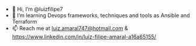 - 👋 Hi, I’m @luizfilipe7
-  🌱 I’m learning Devops frameworks, techniques and tools as Ansible and Terraform
- 📫 Reach me at luiz.amaral747@hotmail.com  & https://www.linkedin.com/in/luiz-filipe-amaral-a16a65155/

<!---
luizfilipe7/luizfilipe7 is a ✨ special ✨ repository because its `README.md` (this file) appears on your GitHub profile.
You can click the Preview link to take a look at your changes.
--->
